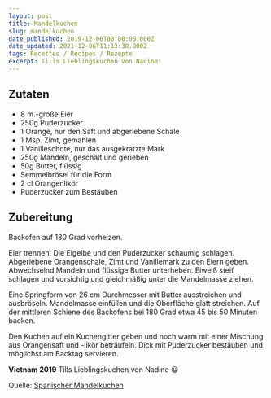```yaml
---
layout: post
title: Mandelkuchen
slug: mandelkuchen
date_published: 2019-12-06T00:00:00.000Z
date_updated: 2021-12-06T11:13:38.000Z
tags: Recettes / Recipes / Rezepte
excerpt: Tills Lieblingskuchen von Nadine!
---
```


## Zutaten

- 8 m.-große Eier
- 250g Puderzucker
- 1 Orange, nur den Saft und abgeriebene Schale
- 1 Msp. Zimt, gemahlen
- 1 Vanilleschote, nur das ausgekratzte Mark
- 250g Mandeln, geschält und gerieben
- 50g Butter, flüssig
- Semmelbrösel für die Form
- 2 cl Orangenlikör
- Puderzucker zum Bestäuben

## Zubereitung

Backofen auf 180 Grad vorheizen.

Eier trennen. Die Eigelbe und den Puderzucker schaumig schlagen. Abgeriebene Orangenschale, Zimt und Vanillemark zu den Eiern geben. Abwechselnd Mandeln und flüssige Butter unterheben. Eiweiß steif schlagen und vorsichtig und gleichmäßig unter die Mandelmasse ziehen.

Eine Springform von 26 cm Durchmesser mit Butter ausstreichen und ausbröseln. Mandelmasse einfüllen und die Oberfläche glatt streichen. Auf der mittleren Schiene des Backofens bei 180 Grad etwa 45 bis 50 Minuten backen.

Den Kuchen auf ein Kuchengitter geben und noch warm mit einer Mischung aus Orangensaft und -likör beträufeln. Dick mit Puderzucker bestäuben und möglichst am Backtag servieren.

**Vietnam 2019** Tills Lieblingskuchen von Nadine 😀

Quelle: [Spanischer Mandelkuchen](https://www.chefkoch.de/rezepte/82381032186631/Spanischer-Mandelkuchen.html?portionen=12)
